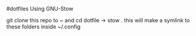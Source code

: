 #dotfiles
Using GNU-Stow

git clone this repo to ~ and cd dotfile -> stow .
this will make a symlink to these folders inside ~/.config
